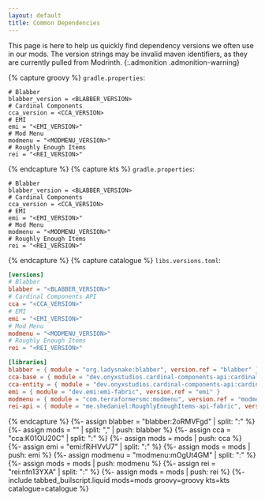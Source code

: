 ```yaml
---
layout: default
title: Common Dependencies
---
```


This page is here to help us quickly find dependency versions we often use in our mods.
The version strings may be invalid maven identifiers, as they are currently pulled from Modrinth.
{:.admonition .admonition-warning}

{% capture groovy %}
`gradle.properties`:
```properties
# Blabber
blabber_version = <BLABBER_VERSION>
# Cardinal Components
cca_version = <CCA_VERSION>
# EMI
emi = "<EMI_VERSION>"
# Mod Menu
modmenu = "<MODMENU_VERSION>"
# Roughly Enough Items
rei = "<REI_VERSION>"
```
{% endcapture %}
{% capture kts %}
`gradle.properties`:
```properties
# Blabber
blabber_version = <BLABBER_VERSION>
# Cardinal Components
cca_version = <CCA_VERSION>
# EMI
emi = "<EMI_VERSION>"
# Mod Menu
modmenu = "<MODMENU_VERSION>"
# Roughly Enough Items
rei = "<REI_VERSION>"
```
{% endcapture %}
{% capture catalogue %}
`libs.versions.toml`:
```toml
[versions]
# Blabber
blabber = "<BLABBER_VERSION>"
# Cardinal Components API
cca = "<CCA_VERSION>"
# EMI
emi = "<EMI_VERSION>"
# Mod Menu
modmenu = "<MODMENU_VERSION>"
# Roughly Enough Items
rei = "<REI_VERSION>"

[libraries]
blabber = { module = "org.ladysnake:blabber", version.ref = "blabber" }
cca-base = { module = "dev.onyxstudios.cardinal-components-api:cardinal-components-base", version.ref = "cardinalComponentsApi" }
cca-entity = { module = "dev.onyxstudios.cardinal-components-api:cardinal-components-entity", version.ref = "cardinalComponentsApi" }
emi = { module = "dev.emi:emi-fabric", version.ref = "emi" }
modmenu = { module = "com.terraformersmc:modmenu", version.ref = "modmenu"}
rei-api = { module = "me.shedaniel:RoughlyEnoughItems-api-fabric", version.ref = "rei" }
```
{% endcapture %}
{%- assign blabber = "blabber:2oRMVFgd" | split: ":" %}
{%- assign mods = "" | split: "," | push: blabber %}
{%- assign cca = "cca:K01OU20C" | split: ":" %}
{%- assign mods = mods | push: cca %}
{%- assign emi = "emi:fRiHVvU7" | split: ":" %}
{%- assign mods = mods | push: emi %}
{%- assign modmenu = "modmenu:mOgUt4GM" | split: ":" %}
{%- assign mods = mods | push: modmenu %}
{%- assign rei = "rei:nfn13YXA" | split: ":" %}
{%- assign mods = mods | push: rei %}
{%- include tabbed_builscript.liquid mods=mods groovy=groovy kts=kts catalogue=catalogue %}
